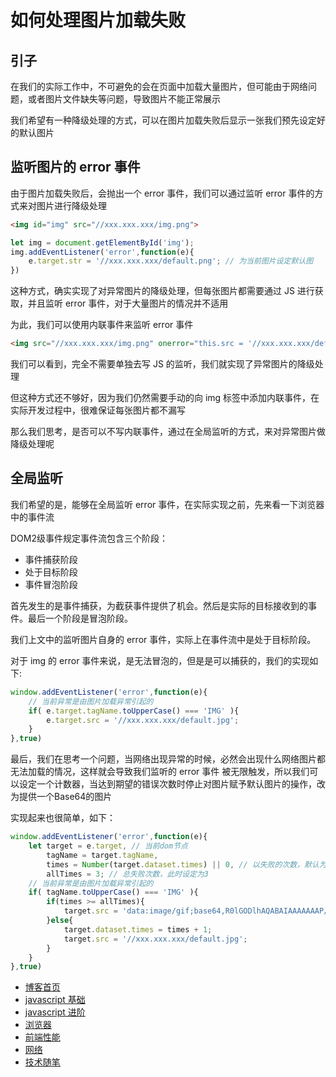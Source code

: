 # 如何处理图片加载失败

## 引子

在我们的实际工作中，不可避免的会在页面中加载大量图片，但可能由于网络问题，或者图片文件缺失等问题，导致图片不能正常展示

我们希望有一种降级处理的方式，可以在图片加载失败后显示一张我们预先设定好的默认图片



## 监听图片的 error 事件

由于图片加载失败后，会抛出一个 error 事件，我们可以通过监听 error 事件的方式来对图片进行降级处理

```html
<img id="img" src="//xxx.xxx.xxx/img.png">
```
```javascript
let img = document.getElementById('img');
img.addEventListener('error',function(e){
	e.target.str = '//xxx.xxx.xxx/default.png'; // 为当前图片设定默认图
})
```

这种方式，确实实现了对异常图片的降级处理，但每张图片都需要通过 JS 进行获取，并且监听 error 事件，对于大量图片的情况并不适用

为此，我们可以使用内联事件来监听 error 事件
```html
<img src="//xxx.xxx.xxx/img.png" onerror="this.src = '//xxx.xxx.xxx/default.png'">
```

我们可以看到，完全不需要单独去写 JS 的监听，我们就实现了异常图片的降级处理

但这种方式还不够好，因为我们仍然需要手动的向 img 标签中添加内联事件，在实际开发过程中，很难保证每张图片都不漏写

那么我们思考，是否可以不写内联事件，通过在全局监听的方式，来对异常图片做降级处理呢


## 全局监听

我们希望的是，能够在全局监听 error 事件，在实际实现之前，先来看一下浏览器中的事件流

DOM2级事件规定事件流包含三个阶段：
+ 事件捕获阶段
+ 处于目标阶段
+ 事件冒泡阶段

首先发生的是事件捕获，为截获事件提供了机会。然后是实际的目标接收到的事件。最后一个阶段是冒泡阶段。

我们上文中的监听图片自身的 error 事件，实际上在事件流中是处于目标阶段。

对于 img 的 error 事件来说，是无法冒泡的，但是是可以捕获的，我们的实现如下:

```javascript
window.addEventListener('error',function(e){
	// 当前异常是由图片加载异常引起的
	if( e.target.tagName.toUpperCase() === 'IMG' ){
		e.target.src = '//xxx.xxx.xxx/default.jpg';
	}
},true)
```

最后，我们在思考一个问题，当网络出现异常的时候，必然会出现什么网络图片都无法加载的情况，这样就会导致我们监听的 error 事件
被无限触发，所以我们可以设定一个计数器，当达到期望的错误次数时停止对图片赋予默认图片的操作，改为提供一个Base64的图片

实现起来也很简单，如下：
```javascript
window.addEventListener('error',function(e){
    let target = e.target, // 当前dom节点
        tagName = target.tagName,       
        times = Number(target.dataset.times) || 0, // 以失败的次数，默认为0
        allTimes = 3; // 总失败次数，此时设定为3
	// 当前异常是由图片加载异常引起的
	if( tagName.toUpperCase() === 'IMG' ){
	    if(times >= allTimes){
	        target.src = 'data:image/gif;base64,R0lGODlhAQABAIAAAAAAAP///yH5BAEAAAAALAAAAAABAAEAAAIBRAA7';
	    }else{
	        target.dataset.times = times + 1;
	        target.src = '//xxx.xxx.xxx/default.jpg';
	    }
	}
},true)
```


+ [博客首页](https://github.com/chenqf/blog)
+ [javascript 基础](https://github.com/chenqf/blog/blob/master/articles/javascript基础)
+ [javascript 进阶](https://github.com/chenqf/blog/blob/master/articles/javascript进阶)
+ [浏览器](https://github.com/chenqf/blog/blob/master/articles/浏览器)
+ [前端性能](https://github.com/chenqf/blog/blob/master/articles/前端性能)
+ [网络](https://github.com/chenqf/blog/blob/master/articles/网络)
+ [技术随笔](https://github.com/chenqf/blog/blob/master/articles/技术随笔)
